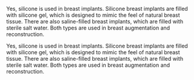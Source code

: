 Yes, silicone is  used in breast implants. Silicone breast implants are filled with silicone gel, which is designed to mimic the feel of natural breast tissue. There are also saline-filled breast implants, which are filled with sterile salt water. Both types are used in breast augmentation and reconstruction.

Yes, silicone is  used in breast implants. Silicone breast implants are filled with silicone gel, which is designed to mimic the feel of natural breast tissue. There are also saline-filled breast implants, which are filled with sterile salt water. Both types are used in breast augmentation and reconstruction.
